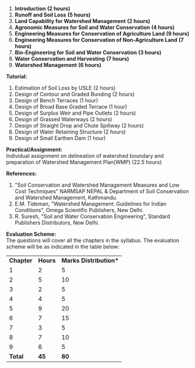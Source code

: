 1. **Introduction** **(2 hours)**
2. **Runoff and Soil Loss** **(5 hours)**
3. **Land Capability for Watershed Management** **(2 hours)**
4. **Agronomic Measures for Soil and Water Conservation** **(4 hours)**
5. **Engineering Measures for Conservation of Agriculture Land** **(9 hours)**
6. **Engineering Measures for Conservation of Non-Agriculture Land** **(7 hours)**
7. **Bio-Engineering for Soil and Water Conservation** **(3 hours)**
8. **Water Conservation and Harvesting** **(7 hours)**
9. **Watershed Management** **(6 hours)**

**Tutorial:**

1. Estimation of Soil Loss by USLE (2 hours)
2. Design of Contour and Graded Bunding (2 hours)
3. Design of Bench Terraces (1 hour)
4. Design of Broad Base Graded Terrace (1 hour)
5. Design of Surplus Weir and Pipe Outlets (2 hours)
6. Design of Grassed Waterways (2 hours)
7. Design of Straight Drop and Chute Spillway (2 hours)
8. Design of Water Retaining Structure (2 hours)
9. Design of Small Earthen Dam (1 hour)

**Practical/Assignment:**  
Individual assignment on delineation of watershed boundary and preparation of Watershed Management Plan(WMP) (22.5 hours)

**References:**

1. "Soil Conservation and Watershed Management Measures and Low Cost Techniques" NARMSAP NEPAL & Department of Soil Conservation and Watershed Management, Kathmandu.
2. E.M. Tideman, "Watershed Management: Guidelines for Indian Conditions", Omega Scientific Publishers, New Delhi.
3. R. Suresh, "Soil and Water Conservation Engineering", Standard Publishers Distributors, New Delhi.

**Evaluation Scheme:**  
The questions will cover all the chapters in the syllabus. The evaluation scheme will be as indicated in the table below:

|             |           |                          |
| ----------- | --------- | ------------------------ |
| **Chapter** | **Hours** | **Marks Distribution\*** |
| 1           | 2         | 5                        |
| 2           | 5         | 10                       |
| 3           | 2         | 5                        |
| 4           | 4         | 5                        |
| 5           | 9         | 20                       |
| 6           | 7         | 15                       |
| 7           | 3         | 5                        |
| 8           | 7         | 10                       |
| 9           | 6         | 5                        |
| **Total**   | **45**    | **80**                   |

